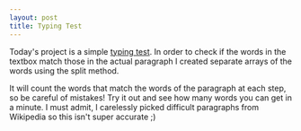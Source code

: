 ```yaml
---
layout: post
title: Typing Test
---
```

Today's project is a simple <a href='http://rachelmcquirk.com/projects/typingtest' target='_blank'>typing test</a>. In order to check if the words in the textbox match those in the actual paragraph I created separate arrays of the words using the split method.

It will count the words that match the words of the paragraph at each step, so be careful of mistakes! Try it out and see how many words you can get in a minute. I must admit, I carelessly picked difficult paragraphs from Wikipedia so this isn't super accurate ;)
